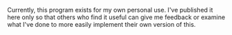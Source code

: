 Currently, this program exists for my own personal use. I've published it here only so that others who find it useful can give me feedback or examine what I've done to more easily implement their own version of this. 
